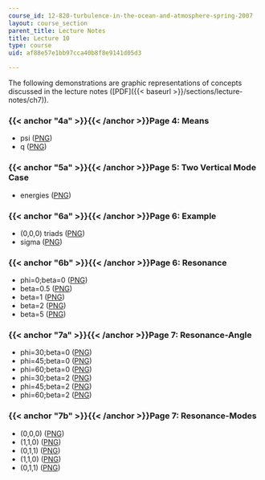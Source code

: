 ```yaml
---
course_id: 12-820-turbulence-in-the-ocean-and-atmosphere-spring-2007
layout: course_section
parent_title: Lecture Notes
title: Lecture 10
type: course
uid: af88e57e1bb97cca40b8f8e9141d05d3

---
```


The following demonstrations are graphic representations of concepts discussed in the lecture notes ([PDF]({{< baseurl >}}/sections/lecture-notes/ch7)).

### {{< anchor "4a" >}}{{< /anchor >}}Page 4: Means

*   psi ([PNG](/ans7870/12/12.820/s07/lecturenotes/demos/b5psibar.png))
*   q ([PNG](/ans7870/12/12.820/s07/lecturenotes/demos/b5qbar.png))

### {{< anchor "5a" >}}{{< /anchor >}}Page 5: Two Vertical Mode Case

*   energies ([PNG](/ans7870/12/12.820/s07/lecturenotes/demos/twolay.png))

### {{< anchor "6a" >}}{{< /anchor >}}Page 6: Example

*   (0,0,0) triads ([PNG](/ans7870/12/12.820/s07/lecturenotes/demos/t1.png))
*   sigma ([PNG](/ans7870/12/12.820/s07/lecturenotes/demos/t2.png))

### {{< anchor "6b" >}}{{< /anchor >}}Page 6: Resonance

*   phi=0;beta=0 ([PNG](/ans7870/12/12.820/s07/lecturenotes/demos/t3.png))
*   beta=0.5 ([PNG](/ans7870/12/12.820/s07/lecturenotes/demos/t4.png))
*   beta=1 ([PNG](/ans7870/12/12.820/s07/lecturenotes/demos/t5.png))
*   beta=2 ([PNG](/ans7870/12/12.820/s07/lecturenotes/demos/t6.png))
*   beta=5 ([PNG](/ans7870/12/12.820/s07/lecturenotes/demos/t7.png))

### {{< anchor "7a" >}}{{< /anchor >}}Page 7: Resonance-Angle

*   phi=30;beta=0 ([PNG](/ans7870/12/12.820/s07/lecturenotes/demos/t8.png))
*   phi=45;beta=0 ([PNG](/ans7870/12/12.820/s07/lecturenotes/demos/t9.png))
*   phi=60;beta=0 ([PNG](/ans7870/12/12.820/s07/lecturenotes/demos/t10.png))
*   phi=30;beta=2 ([PNG](/ans7870/12/12.820/s07/lecturenotes/demos/t11.png))
*   phi=45;beta=2 ([PNG](/ans7870/12/12.820/s07/lecturenotes/demos/t12.png))
*   phi=60;beta=2 ([PNG](/ans7870/12/12.820/s07/lecturenotes/demos/t13.png))

### {{< anchor "7b" >}}{{< /anchor >}}Page 7: Resonance-Modes

*   (0,0,0) ([PNG](/ans7870/12/12.820/s07/lecturenotes/demos/t14.png))
*   (1,1,0) ([PNG](/ans7870/12/12.820/s07/lecturenotes/demos/t15.png))
*   (0,1,1) ([PNG](/ans7870/12/12.820/s07/lecturenotes/demos/t16.png))
*   (1,1,0) ([PNG](/ans7870/12/12.820/s07/lecturenotes/demos/t17.png))
*   (0,1,1) ([PNG](/ans7870/12/12.820/s07/lecturenotes/demos/t18.png))